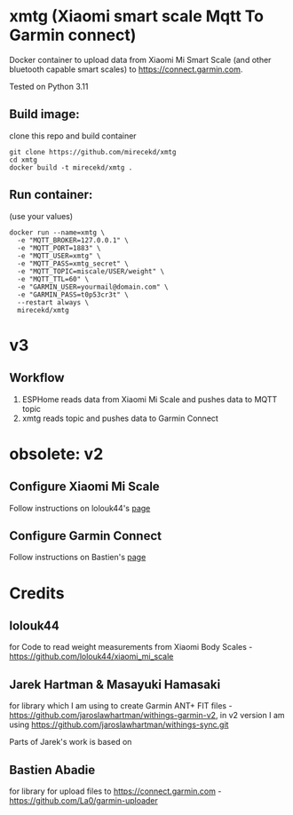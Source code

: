 # xmtg (Xiaomi smart scale Mqtt To Garmin connect)

Docker container to upload data from Xiaomi Mi Smart Scale (and other bluetooth capable smart scales) to https://connect.garmin.com. 

Tested on Python 3.11 

## Build image:

clone this repo and build container
```
git clone https://github.com/mirecekd/xmtg
cd xmtg
docker build -t mirecekd/xmtg .
```

## Run container:
(use your values)


```
docker run --name=xmtg \
  -e "MQTT_BROKER=127.0.0.1" \
  -e "MQTT_PORT=1883" \
  -e "MQTT_USER=xmtg" \
  -e "MQTT_PASS=xmtg_secret" \
  -e "MQTT_TOPIC=miscale/USER/weight" \
  -e "MQTT_TTL=60" \
  -e "GARMIN_USER=yourmail@domain.com" \
  -e "GARMIN_PASS=t0p53cr3t" \
  --restart always \
  mirecekd/xmtg
```
# v3
## Workflow

1. ESPHome reads data from Xiaomi Mi Scale and pushes data to MQTT topic
1. xmtg reads topic and pushes data to Garmin Connect


# obsolete: v2

## Configure Xiaomi Mi Scale
Follow instructions on lolouk44's [page](https://github.com/lolouk44/xiaomi_mi_scale)

## Configure Garmin Connect
Follow instructions on Bastien's [page](https://github.com/La0/garmin-uploader#garmin-connect-account)

# Credits

## lolouk44 
for Code to read weight measurements from Xiaomi Body Scales - https://github.com/lolouk44/xiaomi_mi_scale

## Jarek Hartman & Masayuki Hamasaki
for library which I am using to create Garmin ANT+ FIT files - https://github.com/jaroslawhartman/withings-garmin-v2, in v2 version I am using https://github.com/jaroslawhartman/withings-sync.git

Parts of Jarek's work is based on 

## Bastien Abadie
for library for upload files to https://connect.garmin.com - https://github.com/La0/garmin-uploader
